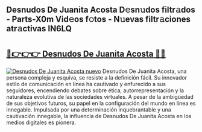 ## Desnudos De Juanita Acosta D𝚎sn𝚞dos filtr𝚊dos - Parts-X0m Vid𝚎os f𝚘tos - N𝚞evas filtr𝚊ciones atr𝚊ctivas IN6LQ

# <h2><a href="http://mb24d4.tromn.icu/?c=Desnudos+De+Juanita+Acosta">🔗👉👉👉 Desnudos De Juanita Acosta 🔗🔗</a></h2>

[![Desnudos De Juanita Acosta nuevo](https://i.imgur.com/pEAQMta.gif)](http://mb24d4.tromn.icu/?c=Desnudos+De+Juanita+Acosta)
Desnudos De Juanita Acosta, una persona compleja y esquiva, se resiste a la definición fácil. Su innovador estilo de comunicación en línea ha cautivado y enfurecido a sus seguidores, encendiendo debates sobre ética, autorrepresentación y la naturaleza evolutiva de las sociedades virtuales. A pesar de la ambigüedad de sus objetivos futuros, su papel en la configuración del mundo en línea es innegable. Impulsada por una determinación inquebrantable y una cautivación innegable, la influencia de Desnudos De Juanita Acosta en los medios digitales es pionera.
